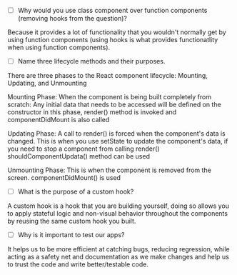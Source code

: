 - [ ] Why would you use class component over function components (removing hooks from the question)?

Because it provides a lot of functionality that you wouldn't normally get by using function components (using hooks is what provides functionatlity when using function components).


- [ ] Name three lifecycle methods and their purposes.

There are three phases to the React component lifecycle: Mounting, Updating, and Unmounting

Mounting Phase: When the component is being built completely from scratch: Any initial data that needs to be accessed will be defined on the constructor in this phase, render() method is invoked and componentDidMount is also called

Updating Phase: A call to render() is forced when the component's data is changed. This is when you use setState to update the component's data, if you need to stop a component from calling render()  shouldComponentUpdata() method can be used

Unmounting Phase: This is when the component is removed from the screen. componentDidMount() is used


- [ ] What is the purpose of a custom hook?

A custom hook is a hook that you are building yourself, doing so allows you to apply stateful logic and non-visual behavior throughout the components by reusing the same custom hook you built.


- [ ] Why is it important to test our apps?

It helps us to be more efficient at catching bugs, reducing regression, while acting as a safety net and documentation as we make changes and help us to trust the code and write better/testable code.
